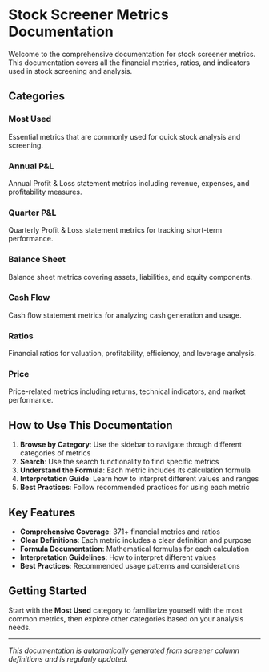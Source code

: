 # Stock Screener Metrics Documentation

Welcome to the comprehensive documentation for stock screener metrics. This documentation covers all the financial metrics, ratios, and indicators used in stock screening and analysis.

## Categories
### Most Used
Essential metrics that are commonly used for quick stock analysis and screening.
### Annual P&L
Annual Profit & Loss statement metrics including revenue, expenses, and profitability measures.
### Quarter P&L
Quarterly Profit & Loss statement metrics for tracking short-term performance.
### Balance Sheet
Balance sheet metrics covering assets, liabilities, and equity components.
### Cash Flow
Cash flow statement metrics for analyzing cash generation and usage.
### Ratios
Financial ratios for valuation, profitability, efficiency, and leverage analysis.
### Price
Price-related metrics including returns, technical indicators, and market performance.

## How to Use This Documentation

1. **Browse by Category**: Use the sidebar to navigate through different categories of metrics
2. **Search**: Use the search functionality to find specific metrics
3. **Understand the Formula**: Each metric includes its calculation formula
4. **Interpretation Guide**: Learn how to interpret different values and ranges
5. **Best Practices**: Follow recommended practices for using each metric

## Key Features

- **Comprehensive Coverage**: 371+ financial metrics and ratios
- **Clear Definitions**: Each metric includes a clear definition and purpose
- **Formula Documentation**: Mathematical formulas for each calculation
- **Interpretation Guidelines**: How to interpret different values
- **Best Practices**: Recommended usage patterns and considerations

## Getting Started

Start with the **Most Used** category to familiarize yourself with the most common metrics, then explore other categories based on your analysis needs.

---

*This documentation is automatically generated from screener column definitions and is regularly updated.*
